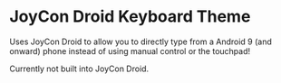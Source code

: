 # JoyCon Droid Keyboard Theme
Uses JoyCon Droid to allow you to directly type from a Android 9 (and onward) phone instead of using manual control or the touchpad!

Currently not built into JoyCon Droid.